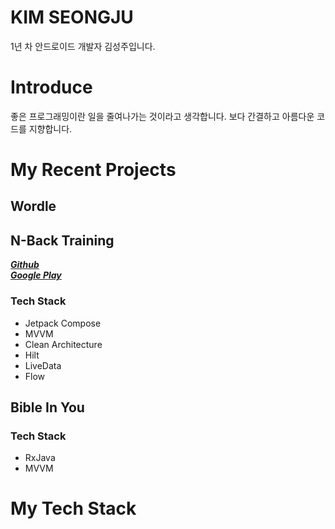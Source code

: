 # KIM SEONGJU

1년 차 안드로이드 개발자 김성주입니다.
# Introduce
좋은 프로그래밍이란 일을 줄여나가는 것이라고 생각합니다.
보다 간결하고 아름다운 코드를 지향합니다.

# My Recent Projects
## Wordle

## N-Back Training
[_**Github**_](https://github.com/wing-tree/n-back-training)</br>
[_**Google Play**_](https://play.google.com/store/apps/details?id=com.wing.tree.n.back.training)

### Tech Stack
- Jetpack Compose
- MVVM
- Clean Architecture
- Hilt
- LiveData
- Flow

## Bible In You
### Tech Stack
- RxJava
- MVVM

# My Tech Stack

